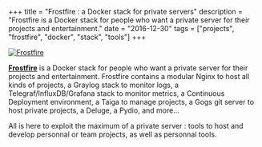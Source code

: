 +++
title = "Frostfire : a Docker stack for private servers"
description = "Frostfire is a Docker stack for people who want a private server for their projects and entertainment."
date = "2016-12-30"
tags = ["projects", "frostfire", "docker", "stack", "tools"]
+++

[![Frostfire](/images/frostfire.png)](https://github.com/fuegowolf/frostfire)

[**Frostfire**](https://github.com/fuegowolf/frostfire) is a Docker stack for people who want a private server for their projects and entertainment. Frostfire contains a modular Nginx to host all kinds of projects, a Graylog stack to monitor logs, a Telegraf/InfluxDB/Grafana stack to monitor metrics, a Continuous Deployment environment, a Taiga to manage projects, a Gogs git server to host private projects, a Deluge, a Pydio, and more…

All is here to exploit the maximum of a private server : tools to host and develop personnal or team projects, as well as personnal tools.